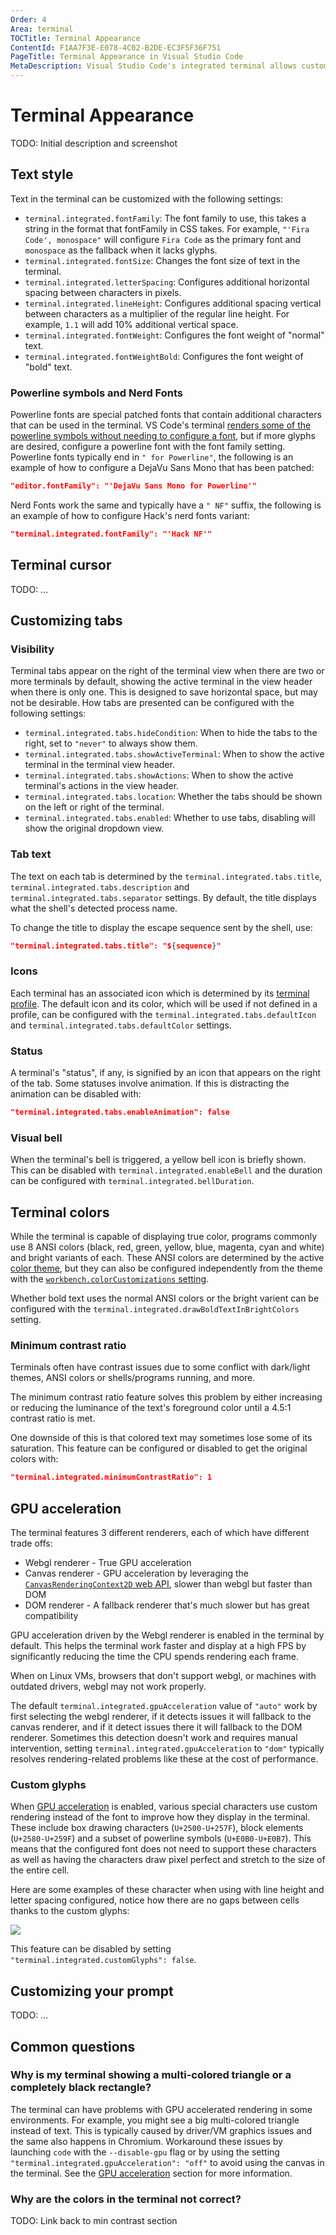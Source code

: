 ```yaml
---
Order: 4
Area: terminal
TOCTitle: Terminal Appearance
ContentId: F1AA7F3E-E078-4C02-B2DE-EC3F5F36F751
PageTitle: Terminal Appearance in Visual Studio Code
MetaDescription: Visual Studio Code's integrated terminal allows customizing its appearance in various ways.
---
```

# Terminal Appearance

TODO: Initial description and screenshot

## Text style

Text in the terminal can be customized with the following settings:

- `terminal.integrated.fontFamily`: The font family to use, this takes a string in the format that fontFamily in CSS takes. For example, `"'Fira Code', monospace"` will configure `Fira Code` as the primary font and `monospace` as the fallback when it lacks glyphs.
- `terminal.integrated.fontSize`: Changes the font size of text in the terminal.
- `terminal.integrated.letterSpacing`: Configures additional horizontal spacing between characters in pixels.
- `terminal.integrated.lineHeight`: Configures additional spacing vertical between characters as a multiplier of the regular line height. For example, `1.1` will add 10% additional vertical space.
- `terminal.integrated.fontWeight`: Configures the font weight of "normal" text.
- `terminal.integrated.fontWeightBold`: Configures the font weight of "bold" text.

### Powerline symbols and Nerd Fonts

Powerline fonts are special patched fonts that contain additional characters that can be used in the terminal. VS Code's terminal [renders some of the powerline symbols without needing to configure a font](#_custom-glyphs), but if more glyphs are desired, configure a powerline font with the font family setting. Powerline fonts typically end in `" for Powerline"`, the following is an example of how to configure a DejaVu Sans Mono that has been patched:

```json
"editor.fontFamily": "'DejaVu Sans Mono for Powerline'"
```

Nerd Fonts work the same and typically have a `" NF"` suffix, the following is an example of how to configure Hack's nerd fonts variant:

```json
"terminal.integrated.fontFamily": "'Hack NF'"
```

## Terminal cursor

TODO: ...

## Customizing tabs

### Visibility

Terminal tabs appear on the right of the terminal view when there are two or more terminals by default, showing the active terminal in the view header when there is only one. This is designed to save horizontal space, but may not be desirable. How tabs are presented can be configured with the following settings:

- `terminal.integrated.tabs.hideCondition`: When to hide the tabs to the right, set to `"never"` to always show them.
- `terminal.integrated.tabs.showActiveTerminal`: When to show the active terminal in the terminal view header.
- `terminal.integrated.tabs.showActions`: When to show the active terminal's actions in the view header.
- `terminal.integrated.tabs.location`: Whether the tabs should be shown on the left or right of the terminal.
- `terminal.integrated.tabs.enabled`: Whether to use tabs, disabling will show the original dropdown view.

### Tab text

The text on each tab is determined by the `terminal.integrated.tabs.title`, `terminal.integrated.tabs.description` and `terminal.integrated.tabs.separator` settings. By default, the title displays what the shell's detected process name.

To change the title to display the escape sequence sent by the shell, use:

```json
"terminal.integrated.tabs.title": "${sequence}"
```

### Icons

Each terminal has an associated icon which is determined by its [terminal profile](https://code.visualstudio.com/docs/terminal/profiles). The default icon and its color, which will be used if not defined in a profile, can be configured with the `terminal.integrated.tabs.defaultIcon` and `terminal.integrated.tabs.defaultColor` settings.

### Status

A terminal's "status", if any, is signified by an icon that appears on the right of the tab. Some statuses involve animation. If this is distracting the animation can be disabled with:

```json
"terminal.integrated.tabs.enableAnimation": false
```

### Visual bell

When the terminal's bell is triggered, a yellow bell icon is briefly shown. This can be disabled with `terminal.integrated.enableBell` and the duration can be configured with `terminal.integrated.bellDuration`.

## Terminal colors

While the terminal is capable of displaying true color, programs commonly use 8 ANSI colors (black, red, green, yellow, blue, magenta, cyan and white) and bright variants of each. These ANSI colors are determined by the active [color theme](https://code.visualstudio.com/docs/getstarted/themes), but they can also be configured independently from the theme with the [`workbench.colorCustomizations` setting](https://code.visualstudio.com/docs/getstarted/themes#_workbench-colors).

Whether bold text uses the normal ANSI colors or the bright varient can be configured with the `terminal.integrated.drawBoldTextInBrightColors` setting.

### Minimum contrast ratio

Terminals often have contrast issues due to some conflict with dark/light themes, ANSI colors or shells/programs running, and more.

The minimum contrast ratio feature solves this problem by either increasing or reducing the luminance of the text's foreground color until a 4.5:1 contrast ratio is met.

One downside of this is that colored text may sometimes lose some of its saturation. This feature can be configured or disabled to get the original colors with:

```json
"terminal.integrated.minimumContrastRatio": 1
```

## GPU acceleration

The terminal features 3 different renderers, each of which have different trade offs:

- Webgl renderer - True GPU acceleration
- Canvas renderer - GPU acceleration by leveraging the [`CanvasRenderingContext2D` web API](https://developer.mozilla.org/en-US/docs/Web/API/CanvasRenderingContext2D), slower than webgl but faster than DOM
- DOM renderer - A fallback renderer that's much slower but has great compatibility

GPU acceleration driven by the Webgl renderer is enabled in the terminal by default. This helps the terminal work faster and display at a high FPS by significantly reducing the time the CPU spends rendering each frame. 

When on Linux VMs, browsers that don't support webgl, or machines with outdated drivers, webgl may not work properly.

The default `terminal.integrated.gpuAcceleration` value of `"auto"` work by first selecting the webgl renderer, if it detects issues it will fallback to the canvas renderer, and if it detect issues there it will fallback to the DOM renderer. Sometimes this detection doesn't work and requires manual intervention, setting `terminal.integrated.gpuAcceleration` to `"dom"` typically resolves rendering-related problems like these at the cost of performance.

### Custom glyphs

When [GPU acceleration](#_gpu-acceleration) is enabled, various special characters use custom rendering instead of the font to improve how they display in the terminal. These include box drawing characters (`U+2500-U+257F`), block elements (`U+2580-U+259F`) and a subset of powerline symbols (`U+E0B0-U+E0B7`). This means that the configured font does not need to support these characters as well as having the characters draw pixel perfect and stretch to the size of the entire cell.

Here are some examples of these character when using with line height and letter spacing configured, notice how there are no gaps between cells thanks to the custom glyphs:

![](images/appearance/custom-glyphs.png)

This feature can be disabled by setting `"terminal.integrated.customGlyphs": false`.

## Customizing your prompt

TODO: ...

## Common questions

### Why is my terminal showing a multi-colored triangle or a completely black rectangle?

The terminal can have problems with GPU accelerated rendering in some environments. For example, you might see a big multi-colored triangle instead of text. This is typically caused by driver/VM graphics issues and the same also happens in Chromium. Workaround these issues by launching `code` with the `--disable-gpu` flag or by using the setting `"terminal.integrated.gpuAcceleration": "off"` to avoid using the canvas in the terminal. See the [GPU acceleration](#_gpu-acceleration) section for more information.

### Why are the colors in the terminal not correct?

TODO: Link back to min contrast section